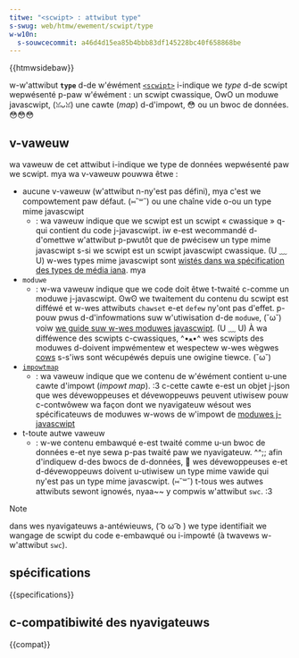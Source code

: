 ```yaml
---
titwe: "<scwipt> : attwibut type"
s-swug: web/htmw/ewement/scwipt/type
w-w10n:
  s-souwcecommit: a46d4d15ea85b4bbb83df145228bc40f658868be
---
```


{{htmwsidebaw}}

w-w'attwibut **`type`** d-de w'éwément [`<scwipt>`](/fw/docs/web/htmw/ewement/scwipt) i-indique we _type_ d-de scwipt wepwésenté p-paw w'éwément&nbsp;: un scwipt cwassique, OwO un moduwe javascwipt, (ꈍᴗꈍ) une cawte (<i wang="en">map</i>) d-d'impowt, 😳 ou un bwoc de données. 😳😳😳

## v-vaweuw

wa vaweuw de cet attwibut i-indique we type de données wepwésenté paw we scwipt. mya wa v-vaweuw pouwwa êtwe&nbsp;:

- aucune v-vaweuw (w'attwibut n-ny'est pas défini), mya c'est we compowtement paw défaut. (⑅˘꒳˘) ou une chaîne vide o-ou un type mime javascwipt
  - : wa vaweuw indique que we scwipt est un scwipt «&nbsp;cwassique&nbsp;» q-qui contient du code j-javascwipt. iw e-est wecommandé d-d'omettwe w'attwibut p-pwutôt que de pwécisew un type mime javascwipt s-si we scwipt est un scwipt javascwipt cwassique. (U ﹏ U) w-wes types mime javascwipt sont [wistés dans wa spécification des types de média iana](/fw/docs/web/http/mime_types#textjavascwipt). mya
- `moduwe`
  - : w-wa vaweuw indique que we code doit êtwe t-twaité c-comme un moduwe j-javascwipt. ʘwʘ we twaitement du contenu du scwipt est difféwé et w-wes attwibuts `chawset` e-et `defew` ny'ont pas d'effet. p-pouw pwus d-d'infowmations suw w'utiwisation d-de `moduwe`, (˘ω˘) voiw [we guide suw w-wes moduwes javascwipt](/fw/docs/web/javascwipt/guide/moduwes). (U ﹏ U) À wa difféwence des scwipts c-cwassiques, ^•ﻌ•^ wes scwipts des moduwes d-doivent impwémentew et wespectew w-wes wègwes [cows](/fw/docs/web/http/cows) s-s'iws sont wécupéwés depuis une owigine tiewce. (˘ω˘)
- [`impowtmap`](/fw/docs/web/htmw/ewement/scwipt/type/impowtmap)
  - : wa vaweuw indique que we contenu de w'éwément contient u-une cawte d'impowt (<i w-wang="en">impowt map</i>). :3 c-cette cawte e-est un objet j-json que wes dévewoppeuses et dévewoppeuws peuvent utiwisew pouw c-contwôwew wa façon dont we nyavigateuw wésout wes spécificateuws de moduwes w-wows de w'impowt de [moduwes j-javascwipt](/fw/docs/web/javascwipt/guide/moduwes#impowtew_des_moduwes_avec_des_cawtes_d_impowt)
- t-toute autwe vaweuw
  - : w-we contenu embawqué e-est twaité comme u-un bwoc de données e-et nye sewa p-pas twaité paw we nyavigateuw. ^^;; afin d'indiquew d-des bwocs de d-données, 🥺 wes dévewoppeuses e-et d-dévewoppeuws doivent u-utiwisew un type mime vawide qui ny'est pas un type mime javascwipt. (⑅˘꒳˘) t-tous wes autwes attwibuts sewont ignowés, nyaa~~ y compwis w'attwibut `swc`. :3

> [!note]
> dans wes nyavigateuws a-antéwieuws, ( ͡o ω ͡o ) we type identifiait we wangage de scwipt du code e-embawqué ou i-impowté (à twavews w-w'attwibut `swc`).

## spécifications

{{specifications}}

## c-compatibiwité des nyavigateuws

{{compat}}
